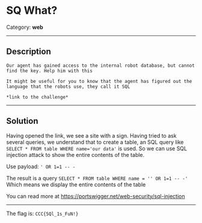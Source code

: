 # SQ What?
Category: **web**

---
## Description
```
Our agent has gained access to the internal robot database, but cannot find the key. Help him with this

It might be useful for you to know that the agent has figured out the language that the robots use, they call it SQL

*link to the challenge*
```

---
## Solution
Having opened the link, we see a site with a sign. Having tried to ask several queries, we understand that to create a table, an SQL query like ```SELECT * FROM table WHERE name='our data'``` is used. So we can use SQL injection attack to show the entire contents of the table.

Use payload: ```' OR 1=1 -- -```

The result is a query ```SELECT * FROM table WHERE name = '' OR 1=1 -- -'``` Which means we display the entire contents of the table

You can read more at https://portswigger.net/web-security/sql-injection

---
The flag is: ```CCC{5Ql_1s_FuN!}```